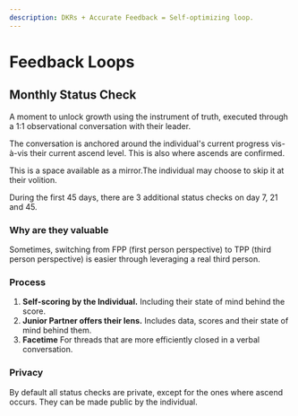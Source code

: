 ```yaml
---
description: DKRs + Accurate Feedback = Self-optimizing loop.
---
```


# Feedback Loops

## Monthly Status Check

A moment to unlock growth using the instrument of truth, executed through a 1:1 observational conversation with their leader.

The conversation is anchored around the individual's current progress vis-à-vis their current ascend level. This is also where ascends are confirmed.

This is a space available as a mirror.The individual may choose to skip it at their volition.

During the first 45 days, there are 3 additional status checks on day 7, 21 and 45.

### Why are they valuable

Sometimes, switching from FPP \(first person perspective\) to TPP \(third person perspective\) is easier through leveraging a real third person.

### Process

1. **Self-scoring by the Individual.** Including their state of mind behind the score.
2. **Junior Partner offers their lens.** Includes data, scores and their state of mind behind them.
3. **Facetime** For threads that are more efficiently closed in a verbal conversation.

### Privacy

By default all status checks are private, except for the ones where ascend occurs. They can be made public by the individual.

